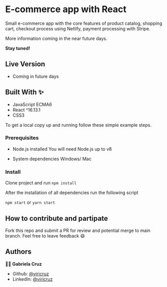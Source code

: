 # E-commerce app with React
Small e-commerce app with the core features of product catalog, shopping cart, checkout process using Netlify, payment processing with Stripe.

More information coming in the near future days.

**Stay tuned!**

## Live Version
- Coming in future days

## Built With ✨

- JavaScript ECMA6
- React ^16.13.1
- CSS3

To get a local copy up and running follow these simple example steps.

### Prerequisites
* Node.js installed
You will need Node.js up to v8

* System dependencies
Windows/ Mac


### Install
Clone project and run
`npm install`

After the installation of all dependencies run the following script

`npm start` or `yarn start`


## How to contribute and partipate
Fork this repo and submit a PR for review and potential merge to main branch. Feel free to leave feedback :smile:


## Authors

👨‍💻 **Gabriela Cruz**

- Github: [@viricruz](https://github.com/viricruz)
- LinkedIn: [@viricruz](https://www.linkedin.com/in/viricruz/)
